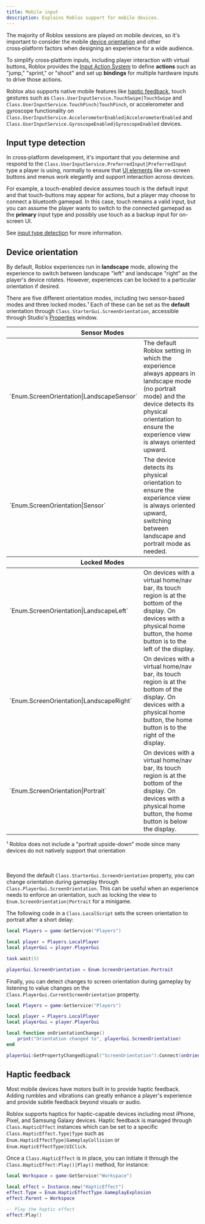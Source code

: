 ```yaml
---
title: Mobile input
description: Explains Roblox support for mobile devices.
---
```


The majority of Roblox sessions are played on mobile devices, so it's important to consider the mobile [device orientation](#device-orientation) and other cross‑platform factors when designing an experience for a wide audience.

To simplify cross‑platform inputs, including player interaction with virtual buttons, Roblox provides the [Input Action System](../input/input-action-system.md) to define **actions** such as "jump," "sprint," or "shoot" and set up **bindings** for multiple hardware inputs to drive those actions.

Roblox also supports native mobile features like [haptic feedback](#haptic-feedback), touch gestures such as `Class.UserInputService.TouchSwipe|TouchSwipe` and `Class.UserInputService.TouchPinch|TouchPinch`, or accelerometer and gyroscope functionality on `Class.UserInputService.AccelerometerEnabled|AccelerometerEnabled` and `Class.UserInputService.GyroscopeEnabled|GyroscopeEnabled` devices.

## Input type detection

In cross‑platform development, it's important that you determine and respond to the `Class.UserInputService.PreferredInput|PreferredInput` type a player is using, normally to ensure that [UI&nbsp;elements](../ui/index.md#ui-objects) like on-screen buttons and menus work elegantly and support interaction across devices.

For example, a touch-enabled device assumes touch is the default input and that touch-buttons may appear for actions, but a player may choose to connect a bluetooth gamepad. In this case, touch remains a valid input, but you can assume the player wants to switch to the connected gamepad as the **primary** input type and possibly use touch as a backup input for on-screen UI.

See [input type detection](./index.md#input-type-detection) for more information.

## Device orientation

By default, Roblox experiences run in **landscape** mode, allowing the experience to switch between landscape "left" and landscape "right" as the player's device rotates. However, experiences can be locked to a particular orientation if desired.

There are five different orientation modes, including two sensor-based modes and three locked modes.&sup1; Each of these can be set as the **default** orientation through `Class.StarterGui.ScreenOrientation`, accessible through Studio's [Properties](../studio/properties.md) window.

<table>
<thead>
  <tr>
    <th colspan="2">Sensor Modes</th>
  </tr>
</thead>
<tbody>
  <tr>
    <td>`Enum.ScreenOrientation|LandscapeSensor`</td>
    <td>The default Roblox setting in which the experience always appears in landscape mode (no portrait mode) and the device detects its physical orientation to ensure the experience view is always oriented upward.</td>
  </tr>
  <tr>
    <td>`Enum.ScreenOrientation|Sensor`</td>
    <td>The device detects its physical orientation to ensure the experience view is always oriented upward, switching between landscape and portrait mode as needed.</td>
  </tr>
</tbody>
<thead>
  <tr>
    <th colspan="2">Locked Modes</th>
  </tr>
</thead>
<tbody>
  <tr>
    <td>`Enum.ScreenOrientation|LandscapeLeft`</td>
    <td>On devices with a virtual home/nav bar, its touch region is at the bottom of the display. On devices with a physical home button, the home button is to the left of the display.</td>
  </tr>
  <tr>
    <td>`Enum.ScreenOrientation|LandscapeRight`</td>
    <td>On devices with a virtual home/nav bar, its touch region is at the bottom of the display. On devices with a physical home button, the home button is to the right of the display.</td>
  </tr>
  <tr>
    <td>`Enum.ScreenOrientation|Portrait`</td>
    <td>On devices with a virtual home/nav bar, its touch region is at the bottom of the display. On devices with a physical home button, the home button is below the display.</td>
  </tr>
</tbody>
</table>

<figcaption>&sup1; Roblox does not include a "portrait upside-down" mode since many devices do not natively support that orientation</figcaption><br /><br />

Beyond the default `Class.StarterGui.ScreenOrientation` property, you can change orientation during gameplay through `Class.PlayerGui.ScreenOrientation`. This can be useful when an experience needs to enforce an orientation, such as locking the view to `Enum.ScreenOrientation|Portrait` for a minigame.

The following code in a `Class.LocalScript` sets the screen orientation to portrait after a short delay:

```lua title="LocalScript - Change Screen Orientation to Portrait"
local Players = game:GetService("Players")

local player = Players.LocalPlayer
local playerGui = player.PlayerGui

task.wait(5)

playerGui.ScreenOrientation = Enum.ScreenOrientation.Portrait
```

Finally, you can detect changes to screen orientation during gameplay by listening to value changes on the `Class.PlayerGui.CurrentScreenOrientation` property.

```lua title="LocalScript - Detect Screen Orientation Changes"
local Players = game:GetService("Players")

local player = Players.LocalPlayer
local playerGui = player.PlayerGui

local function onOrientationChange()
	print("Orientation changed to", playerGui.ScreenOrientation)
end

playerGui:GetPropertyChangedSignal("ScreenOrientation"):Connect(onOrientationChange)
```

## Haptic feedback

Most mobile devices have motors built in to provide haptic feedback. Adding rumbles and vibrations can greatly enhance a player's experience and provide subtle feedback beyond visuals or audio.

Roblox supports haptics for haptic-capable devices including most iPhone, Pixel, and Samsung Galaxy devices. Haptic feedback is managed through `Class.HapticEffect` instances which can be set to a specific `Class.HapticEffect.Type|Type` such as `Enum.HapticEffectType|GameplayCollision` or `Enum.HapticEffectType|UIClick`.

Once a `Class.HapticEffect` is in place, you can initiate it through the `Class.HapticEffect:Play()|Play()` method, for instance:

```lua
local Workspace = game:GetService("Workspace")

local effect = Instance.new("HapticEffect")
effect.Type = Enum.HapticEffectType.GameplayExplosion
effect.Parent = Workspace

-- Play the haptic effect
effect:Play()
```
